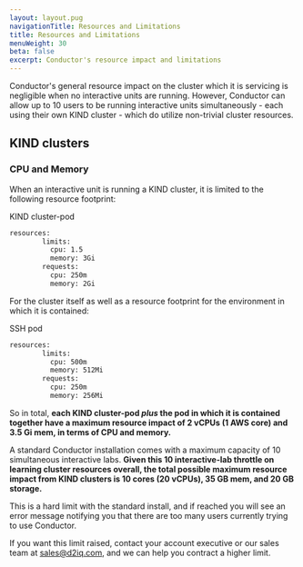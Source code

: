 ```yaml
---
layout: layout.pug
navigationTitle: Resources and Limitations
title: Resources and Limitations
menuWeight: 30
beta: false
excerpt: Conductor's resource impact and limitations
---
```


Conductor's general resource impact on the cluster which it is servicing is negligible when no interactive units are running. However, Conductor can allow up to 10 users to be running interactive units simultaneously - each using their own KIND cluster - which do utilize non-trivial cluster resources.

## KIND clusters

### CPU and Memory

When an interactive unit is running a KIND cluster, it is limited to the following resource footprint:

KIND cluster-pod
```bash
resources:
        limits:
          cpu: 1.5
          memory: 3Gi
        requests:
          cpu: 250m
          memory: 2Gi
```
For the cluster itself as well as a resource footprint for the environment in which it is contained:

SSH pod
```bash
resources:
        limits:
          cpu: 500m
          memory: 512Mi
        requests:
          cpu: 250m
          memory: 256Mi
```

So in total, **each KIND cluster-pod *plus* the pod in which it is contained together have a maximum resource impact of 2 vCPUs (1 AWS core) and 3.5 Gi mem, in terms of CPU and memory.**

A standard Conductor installation comes with a maximum capacity of 10 simultaneous interactive labs. **Given this 10 interactive-lab throttle on learning cluster resources overall, the total possible maximum resource impact from KIND clusters is 10 cores (20 vCPUs), 35 GB mem, and 20 GB storage.**

This is a hard limit with the standard install, and if reached you will see an error message notifying you that there are too many users currently trying to use Conductor.

If you want this limit raised, contact your account executive or our sales team at sales@d2iq.com, and we can help you contract a higher limit.

